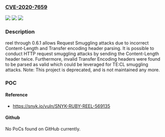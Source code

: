 ### [CVE-2020-7659](https://cve.mitre.org/cgi-bin/cvename.cgi?name=CVE-2020-7659)
![](https://img.shields.io/static/v1?label=Product&message=reel&color=blue)
![](https://img.shields.io/static/v1?label=Version&message=All%20versions%20including%200.6.1%20&color=brightgreen)
![](https://img.shields.io/static/v1?label=Vulnerability&message=HTTP%20Request%20Smuggling&color=brightgreen)

### Description

reel through 0.6.1 allows Request Smuggling attacks due to incorrect Content-Length and Transfer encoding header parsing. It is possible to conduct HTTP request smuggling attacks by sending the Content-Length header twice. Furthermore, invalid Transfer Encoding headers were found to be parsed as valid which could be leveraged for TE:CL smuggling attacks. Note: This project is deprecated, and is not maintained any more.

### POC

#### Reference
- https://snyk.io/vuln/SNYK-RUBY-REEL-569135

#### Github
No PoCs found on GitHub currently.

